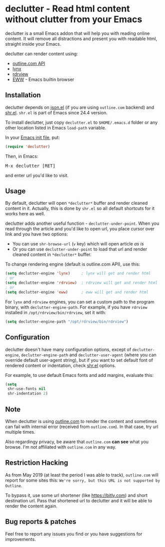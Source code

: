 # declutter - Read html content without clutter from your Emacs

declutter is a small Emacs addon that will help you with reading
online content. It will remove all distractions and present you with
readable html, straight inside your Emacs.

declutter can render content using:

 * [outline.com API](https://outline.com/)
 * [lynx](https://en.wikipedia.org/wiki/Lynx_(web_browser))
 * [rdrview](https://github.com/eafer/rdrview)
 * [EWW](https://www.gnu.org/software/emacs/manual/html_mono/eww.html) - Emacs builtin browser

## Installation

declutter depends on [json.el](https://github.com/thorstadt/json.el)
(if you are using `outline.com` backend) and
[shr.el](http://bzr.savannah.gnu.org/lh/emacs/trunk/annotate/head:/lisp/net/shr.el). `shr.el`
is part of Emacs since 24.4 version.

To install declutter, just copy `declutter.el` to `$HOME/.emacs.d`
folder or any other location listed in Emacs `load-path` variable.

In your
[Emacs init file](https://www.gnu.org/software/emacs/manual/html_node/emacs/Init-File.html),
put:

```el
(require 'declutter)
```

Then, in Emacs:

<kbd>M-x declutter [RET]</kbd>

and enter url you'd like to visit.

## Usage

By default, declutter will open `*declutter*` buffer and render cleaned
content in it. Actually, this is done by `shr.el` so all default
shortcuts for it works here as well.

declutter adds another useful function -
`declutter-under-point`. When you read through the article and you'd
like to open url, you place cursor over link and you have two options:

  * You can use `shr-browse-url` (`v` key) which will open article *as is*
  * Or you can use `declutter-under-point` to load that url and render
    cleaned content in `*declutter*` buffer.

To change rendering engine (default is outline.com API), use this:

```el
(setq declutter-engine 'lynx)     ; lynx will get and render html
; or
(setq declutter-engine 'rdrview)  ; rdrview will get and render html
; or
(setq declutter-engine 'eww)      ; eww will get and render html
```

For `lynx` and `rdrview` engines, you can set a custom path to the
program binary, with `declutter-engine-path`. For example, if you have
`rdrview` installed in `/opt/rdrview/bin/rdrview`, set it with:

```el
(setq declutter-engine-path "/opt/rdrview/bin/rdrview")
```

## Configuration

declutter doesn't have many configuration options, except of
`declutter-engine`, `declutter-engine-path` and `declutter-user-agent`
(where you can override default user-agent string), but if you want to
set default font of rendered content or indentation, check
[shr.el](https://github.com/emacs-mirror/emacs/blob/master/lisp/net/shr.el)
options.

For example, to use default Emacs fonts and add margins, evaluate this:

```el
(setq
 shr-use-fonts nil
 shr-indentation 2)
```

## Note

When declutter is using [outline.com](https://outline.com) to render
the content and sometimes can fail with internal error (received from
`outline.com`). In that case, try url multiple times.

Also regardingy privacy, be aware that `outline.com` **can see** what
you browse. I'm not affiliated with `outline.com` in any way.

## Restriction Hacking

As from May 2019 (at least the period I was able to track),
`outline.com` will report for some sites this:
`We're sorry, but this URL is not supported by Outline`.

To bypass it, use some url shortener (like https://bitly.com) and
short destination url. Pass that shortened url to declutter and it
will be able to render the content again.

## Bug reports & patches

Feel free to report any issues you find or you have suggestions for improvements.
